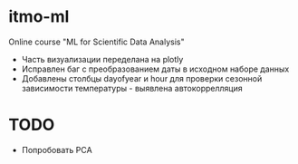 # itmo-ml
Online course "ML for Scientific Data Analysis"

* Часть визуализации переделана на plotly
* Исправлен баг с преобразованием даты в исходном наборе данных
* Добавлены столбцы dayofyear и hour для проверки сезонной зависимости температуры - выявлена автокоррелляция 

# TODO
* Попробовать PCA

